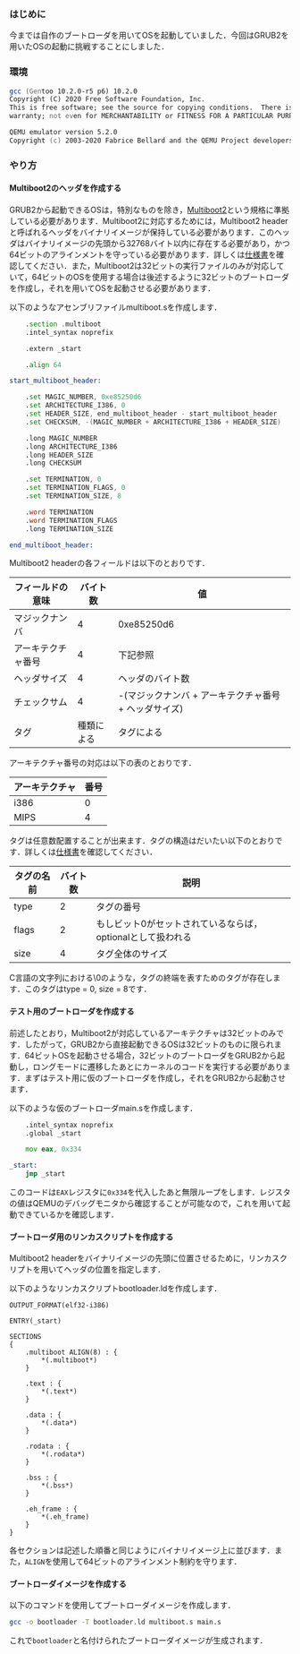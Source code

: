 ### はじめに
今までは自作のブートローダを用いてOSを起動していました．今回はGRUB2を用いたOSの起動に挑戦することにしました．

### 環境

```zsh
gcc (Gentoo 10.2.0-r5 p6) 10.2.0
Copyright (C) 2020 Free Software Foundation, Inc.
This is free software; see the source for copying conditions.  There is NO
warranty; not even for MERCHANTABILITY or FITNESS FOR A PARTICULAR PURPOSE.
```

```zsh
QEMU emulator version 5.2.0
Copyright (c) 2003-2020 Fabrice Bellard and the QEMU Project developers
```

### やり方

#### Multiboot2のヘッダを作成する

GRUB2から起動できるOSは，特別なものを除き，[Multiboot2](https://www.gnu.org/software/grub/manual/multiboot2/multiboot.html)という規格に準拠している必要があります．Multiboot2に対応するためには，Multiboot2 headerと呼ばれるヘッダをバイナリイメージが保持している必要があります．このヘッダはバイナリイメージの先頭から32768バイト以内に存在する必要があり，かつ64ビットのアラインメントを守っている必要があります．詳しくは[仕様書](https://www.gnu.org/software/grub/manual/multiboot2/multiboot.html#Specification)を確認してください．また，Multiboot2は32ビットの実行ファイルのみが対応していて，64ビットのOSを使用する場合は後述するように32ビットのブートローダを作成し，それを用いてOSを起動させる必要があります．

以下のようなアセンブリファイルmultiboot.sを作成します．

```asm
    .section .multiboot
    .intel_syntax noprefix

    .extern _start

    .align 64

start_multiboot_header:

    .set MAGIC_NUMBER, 0xe85250d6
    .set ARCHITECTURE_I386, 0
    .set HEADER_SIZE, end_multiboot_header - start_multiboot_header
    .set CHECKSUM, -(MAGIC_NUMBER + ARCHITECTURE_I386 + HEADER_SIZE)

    .long MAGIC_NUMBER
    .long ARCHITECTURE_I386
    .long HEADER_SIZE
    .long CHECKSUM

    .set TERMINATION, 0
    .set TERMINATION_FLAGS, 0
    .set TERMINATION_SIZE, 8

    .word TERMINATION
    .word TERMINATION_FLAGS
    .long TERMINATION_SIZE

end_multiboot_header:
```

Multiboot2 headerの各フィールドは以下のとおりです．

| フィールドの意味   | バイト数   | 値                                                    |
|--------------------|------------|-------------------------------------------------------|
| マジックナンバ     |          4 |                                            0xe85250d6 |
| アーキテクチャ番号 |          4 | 下記参照                                              |
| ヘッダサイズ       |          4 | ヘッダのバイト数                                      |
| チェックサム       |          4 | -(マジックナンバ + アーキテクチャ番号 + ヘッダサイズ) |
| タグ               | 種類による | タグによる                                            |

アーキテクチャ番号の対応は以下の表のとおりです．

| アーキテクチャ | 番号 |
|----------------|------|
| i386           |    0 |
| MIPS           |    4 |

タグは任意数配置することが出来ます．タグの構造はだいたい以下のとおりです．詳しくは[仕様書](https://www.gnu.org/software/grub/manual/multiboot2/multiboot.html#Header-tags)を確認してください．

| タグの名前 | バイト数 | 説明                                                        |
|------------|----------|-------------------------------------------------------------|
| type       |        2 | タグの番号                                                  |
| flags      |        2 | もしビット0がセットされているならば，optionalとして扱われる |
| size       |        4 | タグ全体のサイズ                                            |

C言語の文字列における\0のような，タグの終端を表すためのタグが存在します．このタグはtype = 0, size = 8です．

#### テスト用のブートローダを作成する

前述したとおり，Multiboot2が対応しているアーキテクチャは32ビットのみです．したがって，GRUB2から直接起動できるOSは32ビットのものに限られます．64ビットOSを起動させる場合，32ビットのブートローダをGRUB2から起動し，ロングモードに遷移したあとにカーネルのコードを実行する必要があります．まずはテスト用に仮のブートローダを作成し，それをGRUB2から起動させます．

以下のような仮のブートローダmain.sを作成します．

```asm
    .intel_syntax noprefix
    .global _start

    mov eax, 0x334

_start:
    jmp _start
```

このコードは`EAX`レジスタに`0x334`を代入したあと無限ループをします．レジスタの値はQEMUのデバッグモニタから確認することが可能なので，これを用いて起動できているかを確認します．

#### ブートローダ用のリンカスクリプトを作成する

Multiboot2 headerをバイナリイメージの先頭に位置させるために，リンカスクリプトを用いてヘッダの位置を指定します．

以下のようなリンカスクリプトbootloader.ldを作成します．

```ld
OUTPUT_FORMAT(elf32-i386)

ENTRY(_start)

SECTIONS
{
    .multiboot ALIGN(8) : {
        *(.multiboot*)
    }

    .text : {
        *(.text*)
    }

    .data : {
        *(.data*)
    }

    .rodata : {
        *(.rodata*)
    }

    .bss : {
        *(.bss*)
    }

    .eh_frame : {
        *(.eh_frame)
    }
}
```

各セクションは記述した順番と同じようにバイナリイメージ上に並びます．また，`ALIGN`を使用して64ビットのアラインメント制約を守ります．

#### ブートローダイメージを作成する

以下のコマンドを使用してブートローダイメージを作成します．

```zsh
gcc -o bootloader -T bootloader.ld multiboot.s main.s
```

これで`bootloader`と名付けられたブートローダイメージが生成されます．
